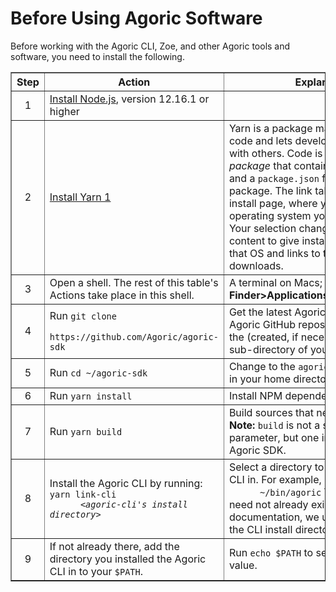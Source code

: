 
# Before Using Agoric Software

Before working with the Agoric CLI, Zoe, and other Agoric tools and
software, you need to install the following. 

<table border="1">
  <tbody>
  <th><b>Step</b></th>
  <th><b>Action</b></th>
  <th><b>Explanation</b></th>
  <tr>
    <td><center>1</center></td>
    <td><a href="https://nodejs.org/">Install Node.js</a>, version 12.16.1 or higher</td>
    <td></td>
  </tr>
  <tr>
    <td><center>2</center></td>
    <td><a href="https://classic.yarnpkg.com/en/docs/install#mac-stable">Install Yarn 1</a></td>
    <td>Yarn is a package manager for your code and lets developers
  share code with others. Code is shared via a <i>package</i> that contains all shared code and a
  <code>package.json</code> file describing the package. The link takes you to 
  the Yarn install page, where you first select what operating system you want to
  install on. Your selection changes the page's content to give install instructions for that 
  OS and links to the needed downloads.</td>
  </tr>
  <tr>
    <td><center>3</center></td>
    <td>Open a shell. The rest of this table's Actions take place in
  this shell.</td>
    <td>A terminal on Macs; see 
      <b>Finder&gt;Applications&gt;Utilities&gt;terminal</b></td>
  </tr>
  <tr>
    <td><center>4</center></td>
    <td>Run <code>git clone
      https://github.com/Agoric/agoric-sdk</code></td> 
    <td>Get the latest Agoric SDK from the Agoric GitHub
  repository. It goes into the (created, if necessary)
      <code>agoric-sdk</code> sub-directory of your home directory.</td>
  </tr>
  <tr>
    <td><center>5</center></td>
    <td>Run <code>cd ~/agoric-sdk</code></td>
    <td>Change to the <code>agoric-sdk</code> subdirectory in your home
  directory.</td>
  </tr>
  <tr>
    <td><center>6</center></td>
    <td>Run <code>yarn install</code></td>
    <td>Install NPM dependencies.</td>
  </tr>
  <tr>
    <td><center>7</center></td>
    <td>Run <code>yarn build</td>
    <td>Build sources that need compiling. <b>Note:</b>
  <code>build</code> is not a standard <code>yarn</code> parameter,
  but one installed with the Agoric SDK.</td>
  </tr>
  <tr>
    <td><center>8</center></td>
    <td>Install the Agoric CLI by running: <code>yarn link-cli 
      &lt;<i>agoric-cli's install directory</i>&gt;</td>
    <td>Select a directory to install the Agoric CLI in. For example,
      <code>yarn link-cli  
      ~/bin/agoric</code> The install directory need not already
  exist. In Agoric documentation, we use <code>~/bin/agoric</code> as
      the CLI install directory.</td> 
    </tr>
  <tr>
    <td><center>9</center></td>
    <td>If not already there, add the directory you installed the Agoric CLI in to your <code>$PATH</code>.</td>
      <td>Run <code>echo $PATH</code> to see <code>$PATH</code>'s
  current value.</td>
  </tr>
</tbody>
</table>

